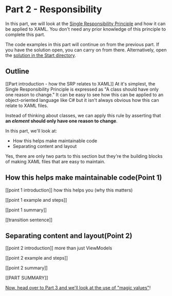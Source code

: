 # Part 2 - Responsibility

In this part, we will look at the [Single Responsibility Principle](https://en.wikipedia.org/wiki/Single-responsibility_principle) and how it can be applied to XAML. You don't need any prior knowledge of this principle to complete this part.

The code examples in this part will continue on from the previous part. If you have the solution open, you can carry on from there. Alternatively, open the [solution in the Start directory](./Start/).

## Outline

[[Part introduction - how the SRP relates to XAML]]
At it's simplest, the Single Responsibility Principle is expressed as "A class should have only one reason to change." It can be easy to see how this can be applied to an object-oriented language like C# but it isn't always obvious how this can relate to XAML files.

Instead of thinking about classes, we can apply this rule by asserting that **an _element_ should only have one reason to change**.

In this part, we'll look at:

- How this helps make maintainable code
- Separating content and layout

Yes, there are only two parts to this section but they're the building blocks of making XAML files that are easy to maintain.

## How this helps make maintainable code(Point 1)

[[point 1 introduction]]
how this helps you (why this matters)

[[point 1 example and steps]]

[[point 1 summary]]

[[transition sentence]]

## Separating content and layout(Point 2)

[[point 2 introduction]]
more than just ViewModels

[[point 2 example and steps]]

[[point 2 summary]]

[[PART SUMMARY]]

 [Now, head over to Part 3 and we'll look at the use of "magic values"](../Part%203%20-%20Magic%20Values/README.md)!
